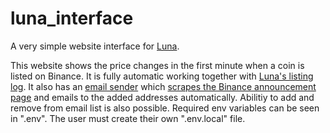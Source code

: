 # luna_interface
A very simple website interface for [Luna](https://github.com/DBC201/Luna).

This website shows the price changes in the first minute when a coin is listed on Binance.
It is fully automatic working together with [Luna's listing log](https://github.com/DBC201/Luna/tree/master/luna_scripts/listing_log).
It also has an [email sender](https://github.com/DBC201/Luna/tree/master/luna_scripts/listing_mail) which
[scrapes the Binance announcement page](https://github.com/DBC201/Luna/blob/master/luna_modules/binance/BinanceAnnouncementScrape.py) 
and emails to the added addresses automatically. Abilitiy to add and remove from email list is also possible.
Required env variables can be seen in ".env". The user must create their own ".env.local" file.
